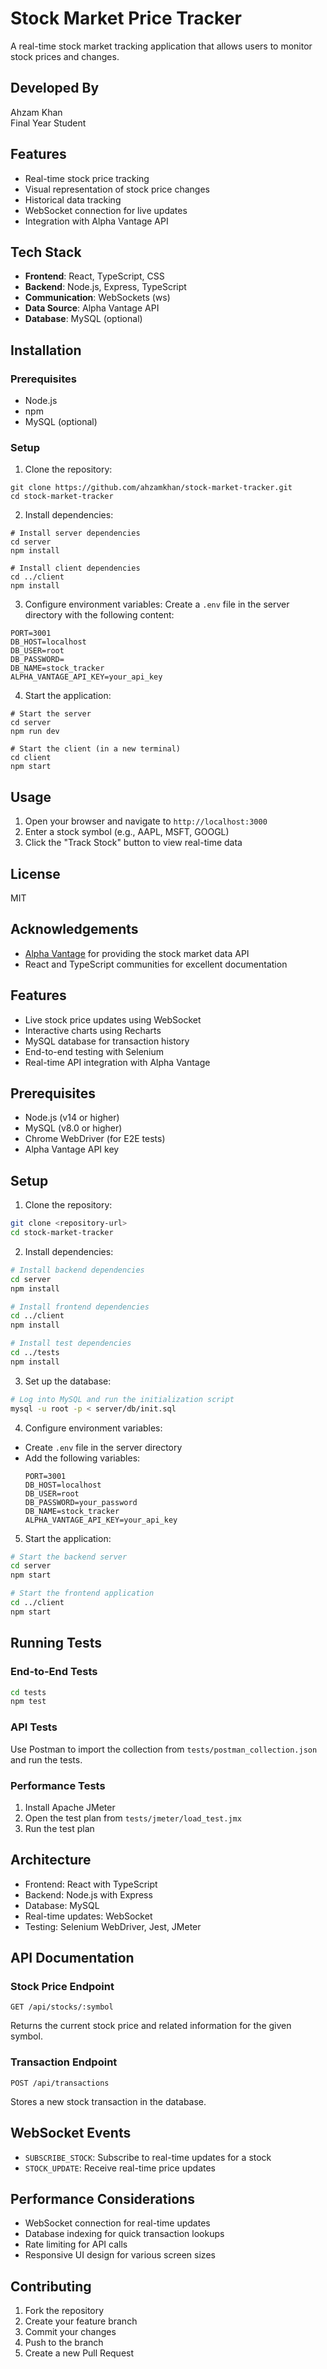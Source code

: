 # Stock Market Price Tracker

A real-time stock market tracking application that allows users to monitor stock prices and changes.

## Developed By
Ahzam Khan  
Final Year Student

## Features
- Real-time stock price tracking
- Visual representation of stock price changes
- Historical data tracking
- WebSocket connection for live updates
- Integration with Alpha Vantage API

## Tech Stack
- **Frontend**: React, TypeScript, CSS
- **Backend**: Node.js, Express, TypeScript
- **Communication**: WebSockets (ws)
- **Data Source**: Alpha Vantage API
- **Database**: MySQL (optional)

## Installation

### Prerequisites
- Node.js
- npm
- MySQL (optional)

### Setup
1. Clone the repository:
```
git clone https://github.com/ahzamkhan/stock-market-tracker.git
cd stock-market-tracker
```

2. Install dependencies:
```
# Install server dependencies
cd server
npm install

# Install client dependencies
cd ../client
npm install
```

3. Configure environment variables:
Create a `.env` file in the server directory with the following content:
```
PORT=3001
DB_HOST=localhost
DB_USER=root
DB_PASSWORD=
DB_NAME=stock_tracker
ALPHA_VANTAGE_API_KEY=your_api_key
```

4. Start the application:
```
# Start the server
cd server
npm run dev

# Start the client (in a new terminal)
cd client
npm start
```

## Usage
1. Open your browser and navigate to `http://localhost:3000`
2. Enter a stock symbol (e.g., AAPL, MSFT, GOOGL)
3. Click the "Track Stock" button to view real-time data

## License
MIT

## Acknowledgements
- [Alpha Vantage](https://www.alphavantage.co/) for providing the stock market data API
- React and TypeScript communities for excellent documentation

## Features

- Live stock price updates using WebSocket
- Interactive charts using Recharts
- MySQL database for transaction history
- End-to-end testing with Selenium
- Real-time API integration with Alpha Vantage

## Prerequisites

- Node.js (v14 or higher)
- MySQL (v8.0 or higher)
- Chrome WebDriver (for E2E tests)
- Alpha Vantage API key

## Setup

1. Clone the repository:
```bash
git clone <repository-url>
cd stock-market-tracker
```

2. Install dependencies:
```bash
# Install backend dependencies
cd server
npm install

# Install frontend dependencies
cd ../client
npm install

# Install test dependencies
cd ../tests
npm install
```

3. Set up the database:
```bash
# Log into MySQL and run the initialization script
mysql -u root -p < server/db/init.sql
```

4. Configure environment variables:
- Create `.env` file in the server directory
- Add the following variables:
  ```
  PORT=3001
  DB_HOST=localhost
  DB_USER=root
  DB_PASSWORD=your_password
  DB_NAME=stock_tracker
  ALPHA_VANTAGE_API_KEY=your_api_key
  ```

5. Start the application:
```bash
# Start the backend server
cd server
npm start

# Start the frontend application
cd ../client
npm start
```

## Running Tests

### End-to-End Tests
```bash
cd tests
npm test
```

### API Tests
Use Postman to import the collection from `tests/postman_collection.json` and run the tests.

### Performance Tests
1. Install Apache JMeter
2. Open the test plan from `tests/jmeter/load_test.jmx`
3. Run the test plan

## Architecture

- Frontend: React with TypeScript
- Backend: Node.js with Express
- Database: MySQL
- Real-time updates: WebSocket
- Testing: Selenium WebDriver, Jest, JMeter

## API Documentation

### Stock Price Endpoint
```
GET /api/stocks/:symbol
```
Returns the current stock price and related information for the given symbol.

### Transaction Endpoint
```
POST /api/transactions
```
Stores a new stock transaction in the database.

## WebSocket Events

- `SUBSCRIBE_STOCK`: Subscribe to real-time updates for a stock
- `STOCK_UPDATE`: Receive real-time price updates

## Performance Considerations

- WebSocket connection for real-time updates
- Database indexing for quick transaction lookups
- Rate limiting for API calls
- Responsive UI design for various screen sizes

## Contributing

1. Fork the repository
2. Create your feature branch
3. Commit your changes
4. Push to the branch
5. Create a new Pull Request 